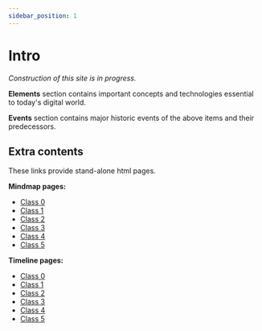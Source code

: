 ```yaml
---
sidebar_position: 1
---
```


# Intro

_Construction of this site is in progress._

**Elements** section contains important concepts and technologies essential to today's digital world.

**Events** section contains major historic events of the above items and their predecessors.

## Extra contents

These links provide stand-alone html pages.

**Mindmap pages:**

- [Class 0](pathname:///usr/docs/maps/cls0.html)
- [Class 1](pathname:///usr/docs/maps/cls1.html)
- [Class 2](pathname:///usr/docs/maps/cls2.html)
- [Class 3](pathname:///usr/docs/maps/cls3.html)
- [Class 4](pathname:///usr/docs/maps/cls4.html)
- [Class 5](pathname:///usr/docs/maps/cls5.html)

**Timeline pages:**

- [Class 0](pathname:///usr/docs/timelines/cls0.html)
- [Class 1](pathname:///usr/docs/timelines/cls1.html)
- [Class 2](pathname:///usr/docs/timelines/cls2.html)
- [Class 3](pathname:///usr/docs/timelines/cls3.html)
- [Class 4](pathname:///usr/docs/timelines/cls4.html)
- [Class 5](pathname:///usr/docs/timelines/cls5.html)

